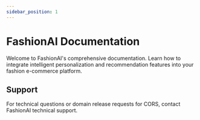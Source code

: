 ```yaml
---
sidebar_position: 1
---
```


# FashionAI Documentation

Welcome to FashionAI's comprehensive documentation. Learn how to integrate intelligent personalization and recommendation features into your fashion e-commerce platform.

## Support

For technical questions or domain release requests for CORS, contact FashionAI technical support.